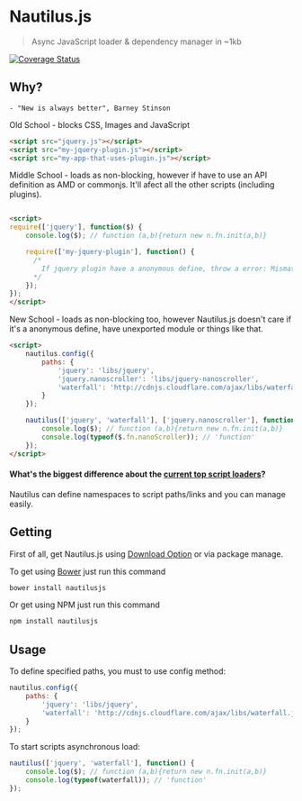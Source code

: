 # Nautilus.js

> Async JavaScript loader & dependency manager in ~1kb

[![Coverage Status](https://coveralls.io/repos/github/raphamorim/nautilus.js/badge.svg?branch=master)](https://coveralls.io/github/raphamorim/nautilus.js?branch=master)

## Why?

`- "New is always better", Barney Stinson`

Old School - blocks CSS, Images and JavaScript


```html
<script src="jquery.js"></script>
<script src="my-jquery-plugin.js"></script>
<script src="my-app-that-uses-plugin.js"></script>
```

Middle School - loads as non-blocking, however if have to use an API definition as AMD or commonjs. It'll afect all the other scripts (including plugins).

```html

<script>
require(['jquery'], function($) {
    console.log($); // function (a,b){return new n.fn.init(a,b)}

    require(['my-jquery-plugin'], function() {
      /*
        If jquery plugin have a anonymous define, throw a error: Mismatched anonymous define() module...
      */
    });
});
</script>
```

New School - loads as non-blocking too, however Nautilus.js doesn't care if it's a anonymous define, have unexported module or things like that.

```html
<script>
	nautilus.config({
		paths: {
			'jquery': 'libs/jquery',
			'jquery.nanoscroller': 'libs/jquery-nanoscroller',
			'waterfall': 'http://cdnjs.cloudflare.com/ajax/libs/waterfall.js/1.0.2/waterfall.min.js'
		}
	});

	nautilus(['jquery', 'waterfall'], ['jquery.nanoscroller'], function() {
		console.log($); // function (a,b){return new n.fn.init(a,b)}
		console.log(typeof($.fn.nanoScroller)); // 'function'
	});
</script>
```

#### What's the biggest difference about the [current top script loaders](http://www.creativebloq.com/javascript/essential-javascript-top-five-script-loaders-8122862)?

Nautilus can define namespaces to script paths/links and you can manage easily.

## Getting

First of all, get Nautilus.js using [Download Option](https://github.com/raphamorim/nautilus.js/archive/master.zip) or via package manage.

To get using [Bower](http://bower.io) just run this command

```sh
bower install nautilusjs
```

Or get using NPM just run this command

```sh
npm install nautilusjs
```

## Usage

To define specified paths, you must to use config method:

```js
nautilus.config({
    paths: {
        'jquery': 'libs/jquery',
        'waterfall': 'http://cdnjs.cloudflare.com/ajax/libs/waterfall.js/1.0.2/waterfall.min.js'
    }
});
```

To start scripts asynchronous load:

```js
nautilus(['jquery', 'waterfall'], function() {
    console.log($); // function (a,b){return new n.fn.init(a,b)}
    console.log(typeof(waterfall)); // 'function'
});
```
